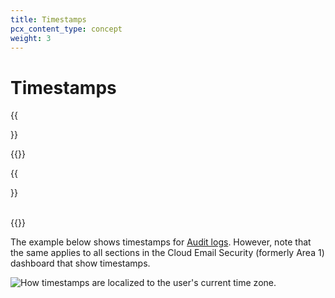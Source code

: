 ```yaml
---
title: Timestamps
pcx_content_type: concept
weight: 3
---
```


# Timestamps

{{<Aside type="warning" header="Area 1 has been renamed">}}

{{<render file="rename-area1-to-ces.md">}}

{{</Aside>}}

<br />{{<render file="_timestamp.md">}}

The example below shows timestamps for [Audit logs](/email-security/reporting/audit-logs/). However, note that the same applies to all sections in the Cloud Email Security (formerly Area 1) dashboard that show timestamps.

![How timestamps are localized to the user's current time zone.](/images/email-security/timestamps.png)